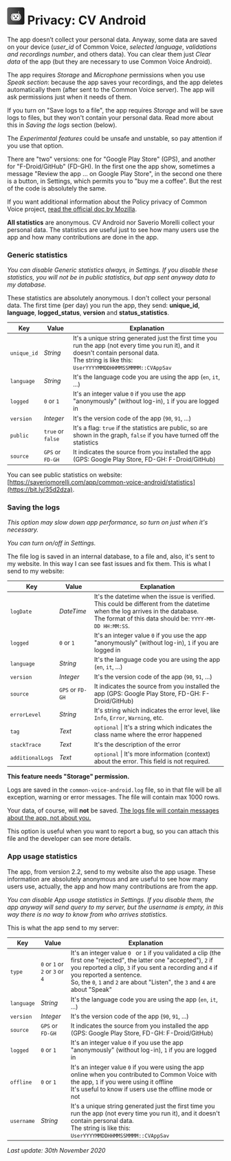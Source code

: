 

#  <img src="images/icon.png" width="40px" alt=""></img> Privacy: CV Android

The app doesn’t collect your personal data. Anyway, some data are saved on your device (*user_id* of Common Voice, *selected language*, *validations and recordings number*, and others data). You can clear them just *Clear data* of the app (but they are necessary to use Common Voice Android).

The app requires *Storage* and *Microphone* permissions when you use *Speak section*: because the app saves your recordings, and the app deletes automatically them (after sent to the Common Voice server). The app will ask permissions just when it needs of them.

If you turn on "Save logs to a file", the app requires *Storage* and will be save logs to files, but they won't contain your personal data. Read more about this in *Saving the logs* section (below).

The *Experimental features* could be unsafe and unstable, so pay attention if you use that option.

There are "two" versions: one for "Google Play Store" (GPS), and another for "F-Droid/GitHub" (FD-GH). In the first one the app show, sometimes a message "Review the app ... on Google Play Store", in the second one there is a button, in Settings, which permits you to "buy me a coffee". But the rest of the code is absolutely the same.

If you want additional information about the Policy privacy of Common Voice project, [read the official doc by Mozilla](https://commonvoice.mozilla.org/en/privacy).

**All statistics** are anonymous. CV Android nor Saverio Morelli collect your personal data. The statistics are useful just to see how many users use the app and how many contributions are done in the app.

### Generic statistics

*You can disable Generic statistics always, in Settings. If you disable these statistics, you will not be in public statistics, but app sent anyway data to my database.*

These statistics are absolutely anonymous. I don't collect your personal data. The first time (per day) you run the app, they send: **unique_id**, **language**, **logged_status**, **version** and **status_statistics**.

| Key         | Value             | Explanation                                                  |
| ----------- | ----------------- | ------------------------------------------------------------ |
| `unique_id` | *String*          | It's a unique string generated just the first time you run the app (not every time you run it), and it doesn't contain personal data.<br />The string is like this: `UserYYYYMMDDHHMMSSMMMM::CVAppSav` |
| `language`  | *String*          | It's the language code you are using the app (`en`, `it`, ...) |
| `logged`    | `0` or `1`        | It's an integer value `0` if you use the app "anonymously" (without log-in), `1` if you are logged in |
| `version`   | *Integer*         | It's the version code of the app (`90`, `91`, ...)           |
| `public`    | `true` or `false` | It's a flag: `true` if the statistics are public, so are shown in the graph, `false` if you have turned off the statistics |
| `source`    | `GPS` or `FD-GH`  | It indicates the source from you installed the app (GPS: Google Play Store, FD-GH: F-Droid/GitHub) |

You can see public statistics on website: [https://saveriomorelli.com/app/common-voice-android/statistics](https://bit.ly/35d2dza).

### Saving the logs

*This option may slow down app performance, so turn on just when it's necessary.*

*You can turn on/off in Settings.*

The file log is saved in an internal database, to a file and, also, it's sent to my website. In this way I can see fast issues and fix them. This is what I send to my website:

| Key              | Value            | Explanation                                                  |
| ---------------- | ---------------- | ------------------------------------------------------------ |
| `logDate`        | *DateTime*       | It's the datetime when the issue is verified. This could be different from the datetime when the log arrives in the database.<br/>The format of this data should be: `YYYY-MM-DD HH:MM:SS`. |
| `logged`         | `0` or `1`       | It's an integer value `0` if you use the app "anonymously" (without log-in), `1` if you are logged in |
| `language`       | *String*         | It's the language code you are using the app (`en`, `it`, ...) |
| `version`        | *Integer*        | It's the version code of the app (`90`, `91`, ...)           |
| `source`         | `GPS` or `FD-GH` | It indicates the source from you installed the app (GPS: Google Play Store, FD-GH: F-Droid/GitHub) |
| `errorLevel`     | *String*         | It's string which indicates the error level, like `Info`, `Error`, `Warning`, etc. |
| `tag`            | *Text*           | `optional` \| It's a string which indicates the class name where the error happened |
| `stackTrace`     | *Text*           | It's the description of the error                            |
| `additionalLogs` | *Text*           | `optional` \| It's more information (context) about the error. This field is not required. |

**This feature needs "Storage" permission.**

Logs are saved in the `common-voice-android.log` file, so in that file will be all exception, warning or error messages. The file will contain max 1000 rows.

Your data, of course, will **not** be saved. <u>The logs file will contain messages about the app, not about you.</u>

This option is useful when you want to report a bug, so you can attach this file and the developer can see more details.

### App usage statistics

The app, from version 2.2, send to my website also the app usage. These information are absolutely anonymous and are useful to see how many users use, actually, the app and how many contributions are from the app.

*You can disable App usage statistics in Settings. If you disable them, the app anyway will send query to my server, but the username is empty, in this way there is no way to know from who arrives statistics.* 

This is what the app send to my server:

| Key        | Value                           | Explanation                                                  |
| ---------- | ------------------------------- | ------------------------------------------------------------ |
| `type`     | `0` or `1` or `2` or `3` or `4` | It's an integer value `0 ` or `1` if you validated a clip (the first one "rejected", the latter one "accepted"), `2` if you reported a clip, `3` if you sent a recording and `4` if you reported a sentence.<br />So, the `0`, `1` and `2` are about "Listen", the `3` and `4` are about "Speak" |
| `language` | *String*                        | It's the language code you are using the app (`en`, `it`, ...) |
| `version`  | *Integer*                       | It's the version code of the app (`90`, `91`, ...)           |
| `source`   | `GPS` or `FD-GH`                | It indicates the source from you installed the app (GPS: Google Play Store, FD-GH: F-Droid/GitHub) |
| `logged`   | `0` or `1`                      | It's an integer value `0` if you use the app "anonymously" (without log-in), `1` if you are logged in |
| `offline`  | `0` or `1`                      | It's an integer value `0` if you were using the app online when you contributed to Common Voice with the app, `1` if you were using it offline<br />It's useful to know if users use the offline mode or not |
| `username` | *String*                        | It's a unique string generated just the first time you run the app (not every time you run it), and it doesn't contain personal data.<br />The string is like this: `UserYYYYMMDDHHMMSSMMMM::CVAppSav` |



*Last update: 30th November 2020*